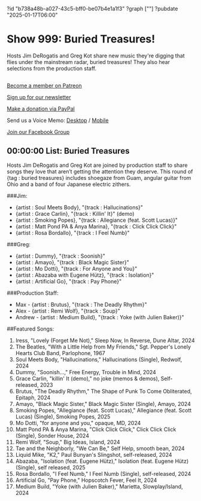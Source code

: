?id "b738a48b-a027-43c5-bff0-be07b4e1a1f3"
?graph [""]
?pubdate "2025-01-17T06:00"
# Show 999: Buried Treasures!

Hosts Jim DeRogatis and Greg Kot share new music they're digging that flies under the mainstream radar, buried treasures! They also hear selections from the production staff.

## 

[Become a member on Patreon](https://bit.ly/3slWZvc)

[Sign up for our newsletter](https://bit.ly/3eEvRnG)

[Make a donation via PayPal](https://bit.ly/3dmt9lU)

Send us a Voice Memo: [Desktop](http://bit.ly/2RyD5Ah) / [Mobile](http://sayhi.chat/soundops)

[Join our Facebook Group](https://bit.ly/3sivr9T)


## 00:00:00 List: Buried Treasures

Hosts Jim DeRogatis and Greg Kot are joined by production staff to share songs they love that aren’t getting the attention they deserve. This round of {tag : buried treasures} includes shoegaze from Guam, angular guitar from Ohio and a band of four Japanese electric zithers. 

###Jim:
- {artist : Soul Meets Body}, "{track : Hallucinations}"
- {artist : Grace Carlin}, "{track : Killin' It}" (demo)
- {artist : Smoking Popes}, "{track : Allegiance (feat. Scott Lucas)}"
- {artist : Matt Pond PA & Anya Marina}, "{track : Click Click Click}"
- {artist : Rosa Bordallo}, "{track : I Feel Numb}"

###Greg:
- {artist : Dummy}, "{track : Soonish}"
- {artist : Amayo}, "{track : Black Magic Sister}"
- {artist : Mo Dotti}, "{track : For Anyone and You}"
- {artist : Abazaba with Eugene Hütz}, "{track : Isolation}"
- {artist : Artificial Go}, "{track : Pay Phone}"

###Production Staff:
- Max - {artist : Brutus}, "{track : The Deadly Rhythm}"
- Alex - {artist : Remi Wolf}, "{track : Soup}"
- Andrew - {artist : Medium Build}, "{track : Yoke (with Julien Baker)}"
 

##Featured Songs:

1. Iress, "Lovely (Forget Me Not)," Sleep Now, In Reverse, Dune Altar, 2024
1. The Beatles, "With a Little Help from My Friends," Sgt. Pepper's Lonely Hearts Club Band, Parlophone, 1967
1. Soul Meets Body, "Hallucinations," Hallucinations (Single), Redwolf, 2024
1. Dummy, "Soonish...," Free Energy, Trouble in Mind, 2024
1. Grace Carlin, "killin' It (demo)," no joke (memos & demos), Self-released, 2023
1. Brutus, "The Deadly Rhythm," The Shape of Punk To Come Obliterated, Epitaph, 2024
1. Amayo, "Black Magic Sister," Black Magic Sister (Single), Amayo, 2024
1. Smoking Popes, "Allegiance (feat. Scott Lucas)," Allegiance (feat. Scott Lucas) (Single), Smoking Popes, 2025
1. Mo Dotti, "for anyone and you," opaque, MD, 2024
1. Matt Pond PA & Anya Marina, "Click Click Click," Click Click Click (Single), Sonder House, 2024
1. Remi Wolf, "Soup," Big Ideas, Island, 2024
1. Tae and the Neighborly, "We Can Be," Self Help, smooth bean, 2024
1. Liquid Mike, "K2," Paul Bunyan's Slingshot, self-released, 2024
1. Abazaba, "Isolation (feat. Eugene Hütz)," Isolation (feat. Eugene Hütz) (Single), self released, 2025
1. Rosa Bordallo, "I Feel Numb," I Feel Numb (Single), self-released, 2024
1. Artificial Go, "Pay Phone," Hopscotch Fever, Feel It, 2024
1. Medium Build, "Yoke (with Julien Baker)," Marietta, Slowplay/Island, 2024